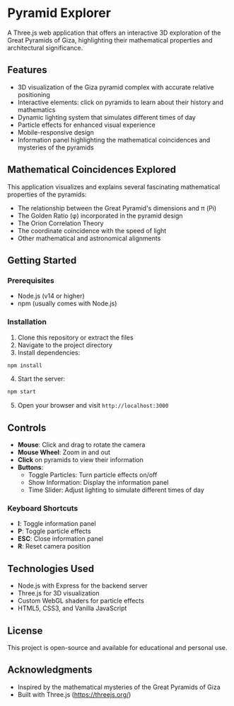 # Pyramid Explorer

A Three.js web application that offers an interactive 3D exploration of the Great Pyramids of Giza, highlighting their mathematical properties and architectural significance.

## Features

- 3D visualization of the Giza pyramid complex with accurate relative positioning
- Interactive elements: click on pyramids to learn about their history and mathematics
- Dynamic lighting system that simulates different times of day
- Particle effects for enhanced visual experience
- Mobile-responsive design
- Information panel highlighting the mathematical coincidences and mysteries of the pyramids

## Mathematical Coincidences Explored

This application visualizes and explains several fascinating mathematical properties of the pyramids:

- The relationship between the Great Pyramid's dimensions and π (Pi)
- The Golden Ratio (φ) incorporated in the pyramid design
- The Orion Correlation Theory
- The coordinate coincidence with the speed of light
- Other mathematical and astronomical alignments

## Getting Started

### Prerequisites

- Node.js (v14 or higher)
- npm (usually comes with Node.js)

### Installation

1. Clone this repository or extract the files
2. Navigate to the project directory
3. Install dependencies:

```bash
npm install
```

4. Start the server:

```bash
npm start
```

5. Open your browser and visit `http://localhost:3000`

## Controls

- **Mouse**: Click and drag to rotate the camera
- **Mouse Wheel**: Zoom in and out
- **Click** on pyramids to view their information
- **Buttons**:
  - Toggle Particles: Turn particle effects on/off
  - Show Information: Display the information panel
  - Time Slider: Adjust lighting to simulate different times of day

### Keyboard Shortcuts

- **I**: Toggle information panel
- **P**: Toggle particle effects
- **ESC**: Close information panel
- **R**: Reset camera position

## Technologies Used

- Node.js with Express for the backend server
- Three.js for 3D visualization
- Custom WebGL shaders for particle effects
- HTML5, CSS3, and Vanilla JavaScript

## License

This project is open-source and available for educational and personal use.

## Acknowledgments

- Inspired by the mathematical mysteries of the Great Pyramids of Giza
- Built with Three.js (https://threejs.org/)
